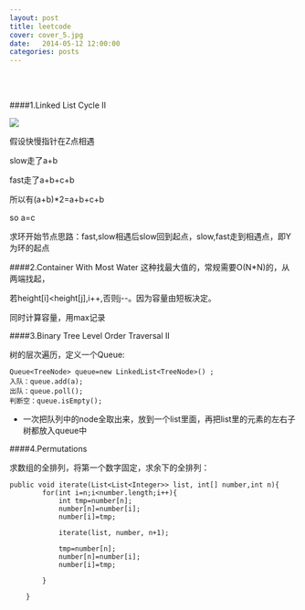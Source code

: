 ```yaml
---
layout: post
title: leetcode
cover: cover_5.jpg
date:   2014-05-12 12:00:00
categories: posts
---
```

<br/>
<br/>

####1.Linked List Cycle II

![](http://images.cnitblog.com/blog/354747/201311/05171805-64db9f059a1641e7afaf3dd8223c4fe7.jpg)

假设快慢指针在Z点相遇

slow走了a+b

fast走了a+b+c+b

所以有(a+b)*2=a+b+c+b

so a=c

求环开始节点思路：fast,slow相遇后slow回到起点，slow,fast走到相遇点，即Y为环的起点


####2.Container With Most Water
这种找最大值的，常规需要O(N*N)的，从两端找起，

若height[i]<height[j],i++,否则j--。因为容量由短板决定。

同时计算容量，用max记录


####3.Binary Tree Level Order Traversal II

树的层次遍历，定义一个Queue:

	Queue<TreeNode> queue=new LinkedList<TreeNode>() ;
	入队：queue.add(a);
	出队：queue.poll();
	判断空：queue.isEmpty();

+ 一次把队列中的node全取出来，放到一个list里面，再把list里的元素的左右子树都放入queue中

####4.Permutations

求数组的全排列，将第一个数字固定，求余下的全排列：

	public void iterate(List<List<Integer>> list, int[] number,int n){
			for(int i=n;i<number.length;i++){
				int tmp=number[n];
				number[n]=number[i];
				number[i]=tmp;
				
				iterate(list, number, n+1);
				
				tmp=number[n];
				number[n]=number[i];
				number[i]=tmp;
				
			}			
			
		}
